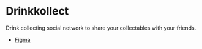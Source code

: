 # Drinkkollect

Drink collecting social network to share your collectables with your friends.

- [Figma](https://www.figma.com/file/ZAsITXYr9R8WlfAFTjvm9F/Drinkollect?node-id=53295%3A27471&t=3uba4cEeSN4qrfnd-0)